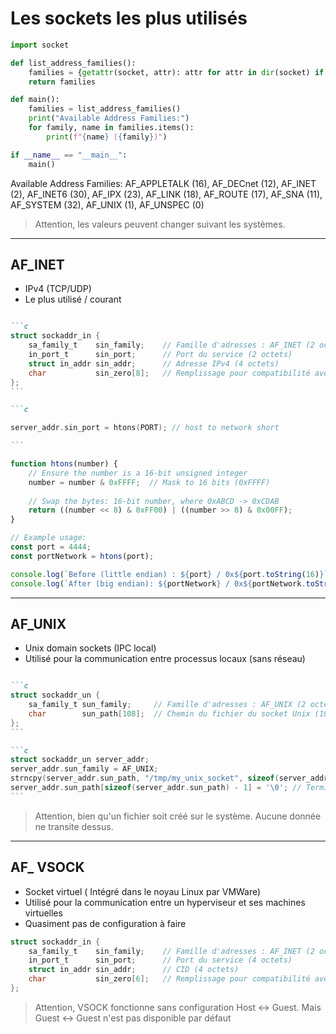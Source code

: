 # Les sockets les plus utilisés

<div v-click="1">

```py
import socket

def list_address_families():
    families = {getattr(socket, attr): attr for attr in dir(socket) if attr.startswith('AF_')}
    return families

def main():
    families = list_address_families()
    print("Available Address Families:")
    for family, name in families.items():
        print(f"{name} ({family})")

if __name__ == "__main__":
    main()

```

</div>

<div v-click="2">
Available Address Families:
AF_APPLETALK (16),
AF_DECnet (12),
AF_INET (2),
AF_INET6 (30),
AF_IPX (23),
AF_LINK (18),
AF_ROUTE (17),
AF_SNA (11),
AF_SYSTEM (32),
AF_UNIX (1),
AF_UNSPEC (0)
</div>

> <mdi-warning/> Attention, les valeurs peuvent changer suivant les systèmes.

---

## AF_INET

- IPv4 (TCP/UDP)
- Le plus utilisé / courant

<div v-click.hide="3">

````md magic-move

```c
struct sockaddr_in {
    sa_family_t    sin_family;    // Famille d'adresses : AF_INET (2 octet)
    in_port_t      sin_port;      // Port du service (2 octets)
    struct in_addr sin_addr;      // Adresse IPv4 (4 octets)
    char           sin_zero[8];   // Remplissage pour compatibilité avec struct sockaddr (8 octets)
};
```

```c

server_addr.sin_port = htons(PORT); // host to network short

```

````

</div>

<div v-click="'+1'">

```js {monaco-run}
function htons(number) {
    // Ensure the number is a 16-bit unsigned integer
    number = number & 0xFFFF;  // Mask to 16 bits (0xFFFF)
    
    // Swap the bytes: 16-bit number, where 0xABCD -> 0xCDAB
    return ((number << 8) & 0xFF00) | ((number >> 8) & 0x00FF);
}

// Example usage:
const port = 4444;
const portNetwork = htons(port);

console.log(`Before (little endian) : ${port} / 0x${port.toString(16)}`)
console.log(`After (big endian): ${portNetwork} / 0x${portNetwork.toString(16)}`)
```

</div>



---

## AF_UNIX

- Unix domain sockets (IPC local)
- Utilisé pour la communication entre processus locaux (sans réseau)

````md magic-move

```c
struct sockaddr_un {
    sa_family_t sun_family;     // Famille d'adresses : AF_UNIX (2 octets)
    char        sun_path[108];  // Chemin du fichier du socket Unix (108 octets)
};
```

```c
struct sockaddr_un server_addr;
server_addr.sun_family = AF_UNIX;
strncpy(server_addr.sun_path, "/tmp/my_unix_socket", sizeof(server_addr.sun_path) - 1); // Chemin du socket
server_addr.sun_path[sizeof(server_addr.sun_path) - 1] = '\0'; // Terminateur nul
```
````

> <mdi-warning/> Attention, bien qu'un fichier soit créé sur le système. Aucune donnée ne transite dessus.



---

## AF_ VSOCK

- Socket virtuel ( Intégré dans le noyau Linux par VMWare)
- Utilisé pour la communication entre un hyperviseur et ses machines virtuelles
- Quasiment pas de configuration à faire


```c
struct sockaddr_in {
    sa_family_t    sin_family;    // Famille d'adresses : AF_INET (2 octet)
    in_port_t      sin_port;      // Port du service (4 octets)
    struct in_addr sin_addr;      // CID (4 octets)
    char           sin_zero[6];   // Remplissage pour compatibilité avec struct sockaddr (6 octets)
};
```


> <mdi-warning/> Attention, VSOCK fonctionne sans configuration Host <-> Guest. Mais Guest <-> Guest n'est pas disponible par défaut